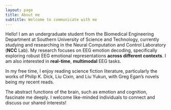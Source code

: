 ```yaml
---
layout: page
title: About me
subtitle: Welcome to communicate with me
---
```


Hello! I am an undergraduate student from the Biomedical Engineering Department at Southern University of Science and Technology, currently studying and researching in the Neural Computation and Control Laboratory (**NCC** Lab). My research focuses on EEG emotion decoding, specifically exploring robust EEG emotional representations **across different contexts**. I am also interested in **real-time**, **multimodal** EEG tasks.

In my free time, I enjoy reading science fiction literature, particularly the works of Philip K. Dick, Liu Cixin, and Liu Yukun, with Greg Egan’s novels being my recent reads. 

The abstract functions of the brain, such as emotion and cognition, fascinate me deeply. I welcome like-minded individuals to connect and discuss our shared interests!

